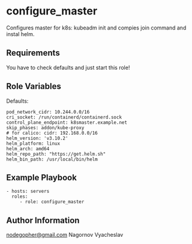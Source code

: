 configure_master
=========

Configures master for k8s: kubeadm init and compies join command and instal helm.

Requirements
------------
You have to check defaults and just start this role!

Role Variables
--------------
Defaults:
```
pod_network_cidr: 10.244.0.0/16
cri_socket: /run/containerd/containerd.sock
control_plane_endpoint: k8smaster.example.net
skip_phases: addon/kube-proxy
# for calico: cidr: 192.168.0.0/16
helm_version: 'v3.10.2'
helm_platform: linux
helm_arch: amd64
helm_repo_path: "https://get.helm.sh"
helm_bin_path: /usr/local/bin/helm
```
Example Playbook
----------------
```
- hosts: servers
  roles:
     - role: configure_master
```
Author Information
------------------

nodegopher@gmail.com
Nagornov Vyacheslav
